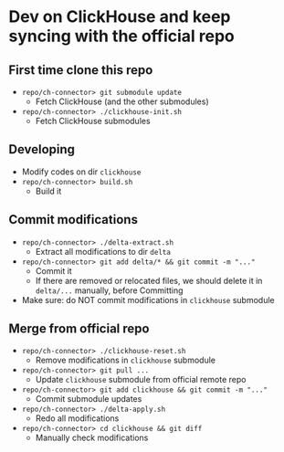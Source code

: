 # Dev on ClickHouse and keep syncing with the official repo

## First time clone this repo
* `repo/ch-connector> git submodule update`
    * Fetch ClickHouse (and the other submodules)
* `repo/ch-connector> ./clickhouse-init.sh`
    * Fetch ClickHouse submodules

## Developing
* Modify codes on dir `clickhouse`
* `repo/ch-connector> build.sh`
    * Build it

## Commit modifications
* `repo/ch-connector> ./delta-extract.sh`
    * Extract all modifications to dir `delta`
* `repo/ch-connector> git add delta/* && git commit -m "..."`
    * Commit it
    * If there are removed or relocated files, we should delete it in `delta/...` manually, before Committing
* Make sure: do NOT commit modifications in `clickhouse` submodule

## Merge from official repo
* `repo/ch-connector> ./clickhouse-reset.sh`
    * Remove modifications in `clickhouse` submodule
* `repo/ch-connector> git pull ...`
    * Update `clickhouse` submodule from official remote repo
* `repo/ch-connector> git add clickhouse && git commit -m "..."`
    * Commit submodule updates
* `repo/ch-connector> ./delta-apply.sh`
    * Redo all modifications
* `repo/ch-connector> cd clickhouse && git diff`
    * Manually check modifications
